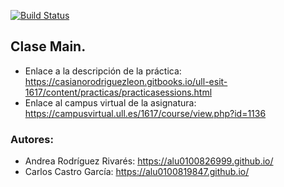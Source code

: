 [![Build Status](https://travis-ci.org/ULL-ESIT-DSI-1617/creacion-de-paquetes-npm-andrea-carlos-35l1-p5-main.svg?branch=master)](https://travis-ci.org/ULL-ESIT-DSI-1617/creacion-de-paquetes-npm-andrea-carlos-35l1-p5-main)

## Clase Main.

* Enlace a la descripción de la práctica: https://casianorodriguezleon.gitbooks.io/ull-esit-1617/content/practicas/practicasessions.html
* Enlace al campus virtual de la asignatura: https://campusvirtual.ull.es/1617/course/view.php?id=1136

### Autores:
* Andrea Rodríguez Rivarés: https://alu0100826999.github.io/
* Carlos Castro García:  https://alu0100819847.github.io/
